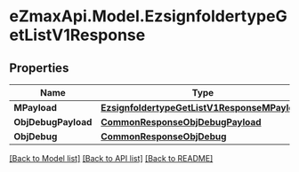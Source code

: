 
# eZmaxApi.Model.EzsignfoldertypeGetListV1Response

## Properties

Name | Type | Description | Notes
------------ | ------------- | ------------- | -------------
**MPayload** | [**EzsignfoldertypeGetListV1ResponseMPayload**](EzsignfoldertypeGetListV1ResponseMPayload.md) |  | 
**ObjDebugPayload** | [**CommonResponseObjDebugPayload**](CommonResponseObjDebugPayload.md) |  | [optional] 
**ObjDebug** | [**CommonResponseObjDebug**](CommonResponseObjDebug.md) |  | [optional] 

[[Back to Model list]](../README.md#documentation-for-models)
[[Back to API list]](../README.md#documentation-for-api-endpoints)
[[Back to README]](../README.md)

